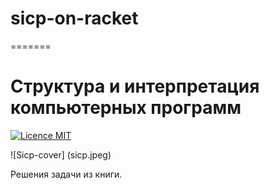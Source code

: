 # sicp-on-racket
=======
# Структура и интерпретация компьютерных программ
[![Licence MIT](https://img.shields.io/badge/license-MIT-blue.svg)](https://opensource.org/licenses/MIT)

![Sicp-cover] (sicp.jpeg)

Решения задачи из книги.
